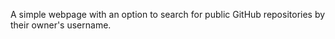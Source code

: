 A simple webpage with an option to search for public GitHub repositories by their owner's username.
